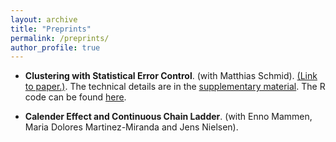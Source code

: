 ```yaml
---
layout: archive
title: "Preprints"
permalink: /preprints/
author_profile: true
---
```


*   **Clustering with Statistical Error Control**. (with Matthias Schmid). <a href="../files/preprints/clustering_statistical_error/paper.pdf">(Link to paper.)</a>. The technical details are in the <a href="../files/preprints/clustering_statistical_error/supplement.pdf">supplementary material</a>. The R code can be found <a href="../files/preprints/clustering_statistical_error/R_codes.zip">here</a>.

*   **Calender Effect and Continuous Chain Ladder**. (with Enno Mammen, Maria Dolores Martinez-Miranda and Jens Nielsen).
